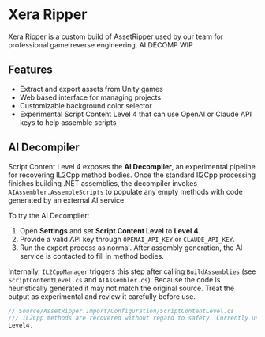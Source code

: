 # Xera Ripper

Xera Ripper is a custom build of AssetRipper used by our team for professional game reverse engineering.
AI DECOMP WIP 

## Features
- Extract and export assets from Unity games
- Web based interface for managing projects
- Customizable background color selector
- Experimental Script Content Level 4 that can use OpenAI or Claude API keys to help assemble scripts

## AI Decompiler

Script Content Level&nbsp;4 exposes the **AI Decompiler**, an experimental
pipeline for recovering IL2Cpp method bodies. Once the standard Il2Cpp
processing finishes building .NET assemblies, the decompiler invokes
`AIAssembler.AssembleScripts` to populate any empty methods with code generated
by an external AI service.


To try the AI Decompiler:

1. Open **Settings** and set **Script Content Level** to **Level&nbsp;4**.
2. Provide a valid API key through `OPENAI_API_KEY` or `CLAUDE_API_KEY`.
3. Run the export process as normal. After assembly generation, the AI service
   is contacted to fill in method bodies.

Internally, `IL2CppManager` triggers this step after calling
`BuildAssemblies` (see `ScriptContentLevel.cs` and `AIAssembler.cs`). Because
the code is heuristically generated it may not match the original source.
Treat the output as experimental and review it carefully before use.

```csharp
// Source/AssetRipper.Import/Configuration/ScriptContentLevel.cs
/// IL2Cpp methods are recovered without regard to safety. Currently uses AI assistance.
Level4,
```
